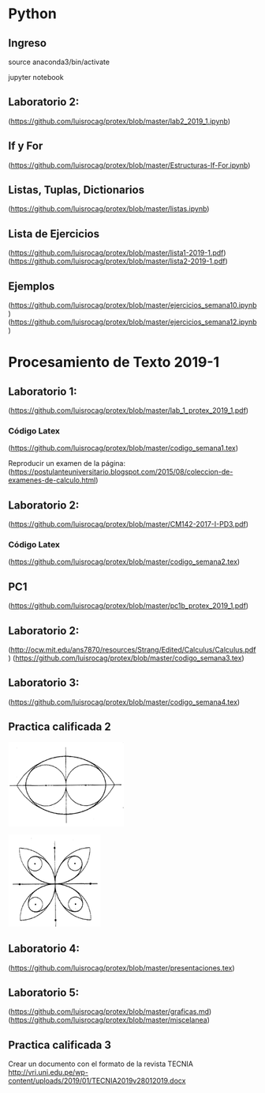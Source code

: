 # Python
## Ingreso

source anaconda3/bin/activate 

jupyter notebook

## Laboratorio 2: 
(https://github.com/luisrocag/protex/blob/master/lab2_2019_1.ipynb)

## If y For
(https://github.com/luisrocag/protex/blob/master/Estructuras-If-For.ipynb)

## Listas, Tuplas, Dictionarios

(https://github.com/luisrocag/protex/blob/master/listas.ipynb)

## Lista de Ejercicios

(https://github.com/luisrocag/protex/blob/master/lista1-2019-1.pdf)
(https://github.com/luisrocag/protex/blob/master/lista2-2019-1.pdf)

## Ejemplos
(https://github.com/luisrocag/protex/blob/master/ejercicios_semana10.ipynb)
(https://github.com/luisrocag/protex/blob/master/ejercicios_semana12.ipynb)

# Procesamiento de Texto 2019-1
## Laboratorio 1: 
(https://github.com/luisrocag/protex/blob/master/lab_1_protex_2019_1.pdf)

### Código Latex 
(https://github.com/luisrocag/protex/blob/master/codigo_semana1.tex)

Reproducir un examen de la página: (https://postulanteuniversitario.blogspot.com/2015/08/coleccion-de-examenes-de-calculo.html)


## Laboratorio 2: 
(https://github.com/luisrocag/protex/blob/master/CM142-2017-I-PD3.pdf)

### Código Latex 
(https://github.com/luisrocag/protex/blob/master/codigo_semana2.tex)

## PC1
(https://github.com/luisrocag/protex/blob/master/pc1b_protex_2019_1.pdf)

## Laboratorio 2: 
(http://ocw.mit.edu/ans7870/resources/Strang/Edited/Calculus/Calculus.pdf)
(https://github.com/luisrocag/protex/blob/master/codigo_semana3.tex)

## Laboratorio 3: 
(https://github.com/luisrocag/protex/blob/master/codigo_semana4.tex)

## Practica calificada 2
![Imagen 1](/figura1.png)

![Imagen 2](/figura2.png)

## Laboratorio 4: 
(https://github.com/luisrocag/protex/blob/master/presentaciones.tex)

## Laboratorio 5: 
(https://github.com/luisrocag/protex/blob/master/graficas.md)
(https://github.com/luisrocag/protex/blob/master/miscelanea)

## Practica calificada 3
Crear un documento con el formato de la revista TECNIA
http://vri.uni.edu.pe/wp-content/uploads/2019/01/TECNIA2019v28012019.docx

